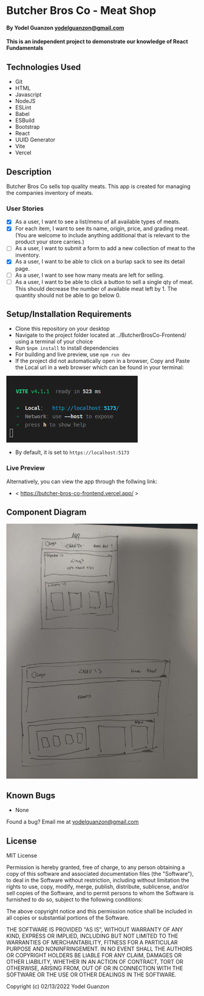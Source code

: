 #  Butcher Bros Co - Meat Shop

#### By Yodel Guanzon <yodelguanzon@gmail.com>

#### This is an independent project to demonstrate our knowledge of React Fundamentals

## Technologies Used

* Git
* HTML
* Javascript
* NodeJS
* ESLint
* Babel
* ESBuild
* Bootstrap
* React
* UUID Generator
* Vite
* Vercel

## Description

Butcher Bros Co sells top quality meats. This app is created for managing the companies inventory of meats.

### User Stories

* [x] As a user, I want to see a list/menu of all available types of meats.
* [x] For each item, I want to see its name, origin, price, and grading meat. (You are welcome to include anything additional that is relevant to the product your store carries.)
* [ ] As a user, I want to submit a form to add a new collection of meat to the inventory.
* [x] As a user, I want to be able to click on a burlap sack to see its detail page.
* [ ] As a user, I want to see how many meats are left for selling.
* [ ] As a user, I want to be able to click a button to sell a single qty of meat. This should decrease the number of available meat left by 1. The quantity should not be able to go below 0.

## Setup/Installation Requirements

* Clone this repository on your desktop
* Navigate to the project folder located at ../ButcherBrosCo-Frontend/ using a terminal of your choice
* Run ``` $npm install ``` to install dependencies
* For building and live preview, use ```npm run dev```
* If the project did not automatically open in a browser, Copy and Paste the Local url in a web browser which can be found in your terminal:
<img src=".\readme\terminal.png">

* By default, it is set to ```https://localhost:5173```

### Live Preview

Alternatively, you can view the app through the follwing link:

* < https://butcher-bros-co-frontend.vercel.app/ >

## Component Diagram

<img src=".\readme\component.jpg">

## Known Bugs

* None

Found a bug? Email me at <yodelguanzon@gmail.com>

## License

MIT License

Permission is hereby granted, free of charge, to any person obtaining a copy
of this software and associated documentation files (the "Software"), to deal
in the Software without restriction, including without limitation the rights
to use, copy, modify, merge, publish, distribute, sublicense, and/or sell
copies of the Software, and to permit persons to whom the Software is
furnished to do so, subject to the following conditions:

The above copyright notice and this permission notice shall be included in all
copies or substantial portions of the Software.

THE SOFTWARE IS PROVIDED "AS IS", WITHOUT WARRANTY OF ANY KIND, EXPRESS OR
IMPLIED, INCLUDING BUT NOT LIMITED TO THE WARRANTIES OF MERCHANTABILITY,
FITNESS FOR A PARTICULAR PURPOSE AND NONINFRINGEMENT. IN NO EVENT SHALL THE
AUTHORS OR COPYRIGHT HOLDERS BE LIABLE FOR ANY CLAIM, DAMAGES OR OTHER
LIABILITY, WHETHER IN AN ACTION OF CONTRACT, TORT OR OTHERWISE, ARISING FROM,
OUT OF OR IN CONNECTION WITH THE SOFTWARE OR THE USE OR OTHER DEALINGS IN THE
SOFTWARE.

Copyright (c) 02/13/2022 Yodel Guanzon